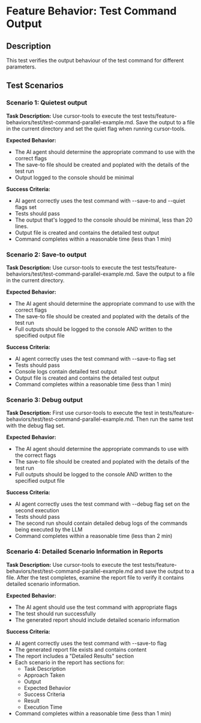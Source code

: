 # Feature Behavior: Test Command Output

## Description
This test verifies the output behaviour of the test command for different parameters.

## Test Scenarios

### Scenario 1: Quietest output
**Task Description:**
Use cursor-tools to execute the test tests/feature-behaviors/test/test-command-parallel-example.md. Save the output to a file in the current directory and set the quiet flag when running cursor-tools.

**Expected Behavior:**
- The AI agent should determine the appropriate command to use with the correct flags
- The save-to file should be created and poplated with the details of the test run
- Output logged to the console should be minimal

**Success Criteria:**
- AI agent correctly uses the test command with --save-to and --quiet flags set
- Tests should pass
- The output that's logged to the console should be minimal, less than 20 lines.
- Output file is created and contains the detailed test output
- Command completes within a reasonable time (less than 1 min)

### Scenario 2: Save-to output
**Task Description:**
Use cursor-tools to execute the test tests/feature-behaviors/test/test-command-parallel-example.md. Save the output to a file in the current directory.

**Expected Behavior:**
- The AI agent should determine the appropriate command to use with the correct flags
- The save-to file should be created and poplated with the details of the test run
- Full outputs should be logged to the console AND written to the specified output file

**Success Criteria:**
- AI agent correctly uses the test command with --save-to flag set
- Tests should pass
- Console logs contain detailed test output
- Output file is created and contains the detailed test output
- Command completes within a reasonable time (less than 1 min)


### Scenario 3: Debug output
**Task Description:**
First use cursor-tools to execute the test in tests/feature-behaviors/test/test-command-parallel-example.md. Then run the same test with the debug flag set.

**Expected Behavior:**
- The AI agent should determine the appropriate commands to use with the correct flags
- The save-to file should be created and poplated with the details of the test run
- Full outputs should be logged to the console AND written to the specified output file

**Success Criteria:**
- AI agent correctly uses the test command with --debug flag set on the second execution
- Tests should pass
- The second run should contain detailed debug logs of the commands being executed by the LLM
- Command completes within a reasonable time (less than 2 min)

### Scenario 4: Detailed Scenario Information in Reports
**Task Description:**
Use cursor-tools to execute the test tests/feature-behaviors/test/test-command-parallel-example.md and save the output to a file. After the test completes, examine the report file to verify it contains detailed scenario information.

**Expected Behavior:**
- The AI agent should use the test command with appropriate flags
- The test should run successfully
- The generated report should include detailed scenario information

**Success Criteria:**
- AI agent correctly uses the test command with --save-to flag
- The generated report file exists and contains content
- The report includes a "Detailed Results" section
- Each scenario in the report has sections for:
  - Task Description
  - Approach Taken
  - Output
  - Expected Behavior
  - Success Criteria
  - Result
  - Execution Time
- Command completes within a reasonable time (less than 1 min)
